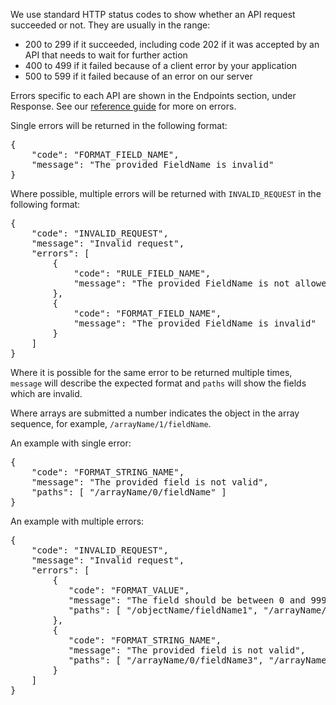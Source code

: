 We use standard HTTP status codes to show whether an API request succeeded or not. They are usually in the range:

- 200 to 299 if it succeeded, including code 202 if it was accepted by an API that needs to wait for further action
- 400 to 499 if it failed because of a client error by your application
- 500 to 599 if it failed because of an error on our server

Errors specific to each API are shown in the Endpoints section, under Response. See our [reference guide](https://developer.service.hmrc.gov.uk/api-documentation/docs/reference-guide#errors) for more on errors.

Single errors will be returned in the following format:
<pre>
{
    "code": "FORMAT_FIELD_NAME",
    "message": "The provided FieldName is invalid"
}
</pre>

Where possible, multiple errors will be returned with `INVALID_REQUEST` in the following format:
<pre>
{
    "code": "INVALID_REQUEST",
    "message": "Invalid request",
    "errors": [
        {
            "code": "RULE_FIELD_NAME",
            "message": "The provided FieldName is not allowed"
        },
        {
            "code": "FORMAT_FIELD_NAME",
            "message": "The provided FieldName is invalid"
        }
    ]
}
</pre>

Where it is possible for the same error to be returned multiple times, `message` will describe the expected format and `paths` will show the fields which are invalid.<br>

Where arrays are submitted a number indicates the object in the array sequence, for example, `/arrayName/1/fieldName`.

An example with single error:
<pre>
{
    "code": "FORMAT_STRING_NAME",
    "message": "The provided field is not valid",
    "paths": [ "/arrayName/0/fieldName" ]
}
</pre>

An example with multiple errors:
<pre>
{
    "code": "INVALID_REQUEST",
    "message": "Invalid request",
    "errors": [
        {
           "code": "FORMAT_VALUE",
           "message": "The field should be between 0 and 99999999999.99",
           "paths": [ "/objectName/fieldName1", "/arrayName/0/fieldName2" ]
        },
        {
           "code": "FORMAT_STRING_NAME",
           "message": "The provided field is not valid",
           "paths": [ "/arrayName/0/fieldName3", "/arrayName/1/fieldName3" ]
        }
    ]
}
</pre>
